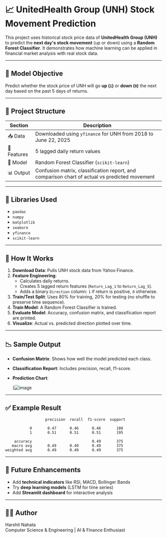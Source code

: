 
# 📈 UnitedHealth Group (UNH) Stock Movement Prediction

This project uses historical stock price data of **UnitedHealth Group (UNH)** to predict the **next day's stock movement** (up or down) using a **Random Forest Classifier**. It demonstrates how machine learning can be applied in financial market analysis with real stock data.

---

## 🧠 Model Objective

Predict whether the stock price of UNH will go **up (`1`)** or **down (`0`)** the next day based on the past 5 days of returns.

---

## 📂 Project Structure

| Section | Description |
|--------|-------------|
| 📥 Data | Downloaded using `yfinance` for UNH from 2018 to June 22, 2025 |
| 🔬 Features | 5 lagged daily return values |
| 🧠 Model | Random Forest Classifier (`scikit-learn`) |
| 📊 Output | Confusion matrix, classification report, and comparison chart of actual vs predicted movement |

---

## 🔧 Libraries Used

- `pandas`
- `numpy`
- `matplotlib`
- `seaborn`
- `yfinance`
- `scikit-learn`

---

## 🚀 How It Works

1. **Download Data**: Pulls UNH stock data from Yahoo Finance.
2. **Feature Engineering**:
   - Calculates daily returns.
   - Creates 5 lagged return features (`Return_Lag_1` to `Return_Lag_5`).
   - Adds a binary `Direction` column: `1` if return is positive, `0` otherwise.
3. **Train/Test Split**: Uses 80% for training, 20% for testing (no shuffle to preserve time sequence).
4. **Train Model**: A Random Forest Classifier is trained.
5. **Evaluate Model**: Accuracy, confusion matrix, and classification report are printed.
6. **Visualize**: Actual vs. predicted direction plotted over time.

---

## 📉 Sample Output

- **Confusion Matrix**:
  Shows how well the model predicted each class.

- **Classification Report**:
  Includes precision, recall, f1-score.

- **Prediction Chart**:

  (![image](https://github.com/user-attachments/assets/adf9f0ca-3c76-4cc5-8b7d-dea169c5e0dd)


---

## ✅ Example Result

```
                  precision  recall  f1-score  support

           0       0.47      0.46      0.46       180
           1       0.51      0.51      0.51       195

    accuracy                           0.49       375
   macro avg       0.49      0.49      0.49       375
weighted avg       0.49      0.49      0.49       375

```

---

## 📌 Future Enhancements

- Add **technical indicators** like RSI, MACD, Bollinger Bands
- Try **deep learning models** (LSTM for time series)
- Add **Streamlit dashboard** for interactive analysis

---

## 👨‍💻 Author

Harshit Nahata  
Computer Science & Engineering | AI & Finance Enthusiast
